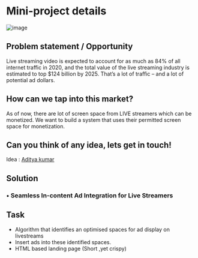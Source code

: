 # Mini-project details

![image](https://user-images.githubusercontent.com/68345490/174316583-fdf46630-82b7-420b-b114-c59ce8e08d98.png)
## Problem statement / Opportunity
Live streaming video is expected to account for as much as 84% of all internet traffic in 2020, and the total value of the live streaming industry is estimated to top $124 billion by 2025. 
That’s a lot of traffic – and a lot of potential ad dollars.
## How can we tap into this market?
As of now, there are lot of screen space from LIVE streamers which can be monetized.
We want to build a system that uses their permitted screen space for monetization.

## Can you think of any idea, lets get in touch!
Idea : [Aditya kumar](https://wa.me/919078146574)


## Solution
### • Seamless In-content Ad Integration for Live Streamers 

## Task
- Algorithm that identifies an optimised spaces for ad display on livestreams
- Insert ads into these identified spaces.
- HTML based landing page (Short ,yet crispy)
